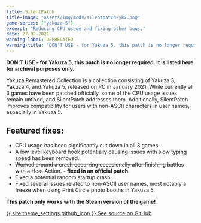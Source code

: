```yaml
---
title: SilentPatch
title-image: "assets/img/mods/silentpatch-yk2.png"
game-series: ["yakuza-5"]
excerpt: "Reducing CPU usage and fixing other bugs."
date: 27-02-2021
warning-label: DEPRECATED
warning-title: "DON'T USE - for Yakuza 5, this patch is no longer required. It is listed here for archival purposes only."
---
```


**<span style="white-space:nowrap"><i class="fas fa-exclamation-triangle" style="color:DarkOrange"></i> DON'T</span> USE - for Yakuza 5, this patch is no longer required. It is listed here for archival purposes <span style="white-space:nowrap">only. <i class="fas fa-exclamation-triangle" style="color:DarkOrange"></i></span>**

Yakuza Remastered Collection is a collection consisting of Yakuza 3, Yakuza 4, and Yakuza 5,
released on PC in January 2021. While currently all 3 games have been patched officially,
some of the CPU usage issues remain unfixed, and SilentPatch addresses them. Additionally,
SilentPatch improves compatibility for users with non-ASCII characters in user names,
especially in Yakuza 5.

## Featured fixes:

* CPU usage has been significantly cut down in all 3 games.
* A low level keyboard hook potentially causing issues with slow typing speed has been removed.
* ~~Worked around a crash occurring occasionally after finishing battles with a Heat Action.~~ **- fixed in an official patch.**
* Fixed a potential random startup crash.
* Fixed several issues related to non-ASCII user names, most notably a freeze when using Print Circle photo booths in Yakuza 5.


**This patch only works with the Steam version of the game!**

<a href="https://github.com/CookiePLMonster/SilentPatchYRC" class="button github" role="button" target="_blank">{{ site.theme_settings.github_icon }} See source on GitHub</a>